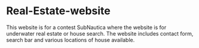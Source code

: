# Real-Estate-website
This website is for a contest SubNautica where the website is for underwater real estate or house search.
The website includes contact form, search bar and various locations of house available.
